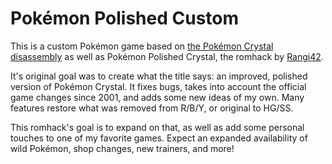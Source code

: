 # Pokémon Polished Custom

This is a custom Pokémon game based on [the Pokémon Crystal disassembly](https://github.com/pret/pokecrystal) as well as Pokémon Polished Crystal, the romhack by [Rangi42](https://github.com/Rangi42/polishedcrystal).

It's original goal was to create what the title says: an improved, polished version of Pokémon Crystal. It fixes bugs, takes into account the official game changes since 2001, and adds some new ideas of my own. Many features restore what was removed from R/B/Y, or original to HG/SS.

This romhack's goal is to expand on that, as well as add some personal touches to one of my favorite games. Expect an expanded availability of wild Pokémon, shop changes, new trainers, and more!
